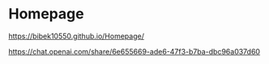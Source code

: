 # Homepage
https://bibek10550.github.io/Homepage/


https://chat.openai.com/share/6e655669-ade6-47f3-b7ba-dbc96a037d60

